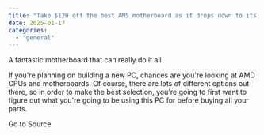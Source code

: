 ```yaml
---
title: "Take $120 off the best AM5 motherboard as it drops down to its lowest price"
date: 2025-01-17
categories: 
  - "general"
---
```


A fantastic motherboard that can really do it all

If you're planning on building a new PC, chances are you're looking at AMD CPUs and motherboards. Of course, there are lots of different options out there, so in order to make the best selection, you're going to first want to figure out what you're going to be using this PC for before buying all your parts.

Go to Source
